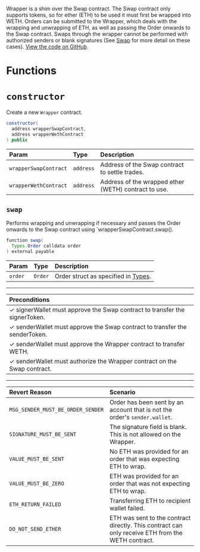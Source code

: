 Wrapper is a shim over the Swap contract. The Swap contract only supports tokens, so for ether (ETH) to be used it must first be wrapped into WETH. Orders can be submitted to the Wrapper, which deals with the wrapping and unwrapping of ETH, as well as passing the Order onwards to the Swap contract. Swaps through the wrapper cannot be performed with authorized senders or blank signatures (See [Swap](swap.md) for more detail on these cases). [View the code on GitHub](https://github.com/airswap/airswap-protocols/tree/master/source/wrapper).

# Functions

# `constructor`

Create a new `Wrapper` contract.

```java
constructor(
  address wrapperSwapContract,
  address wrapperWethContract
) public
```

| Param                 | Type      | Description                                          |
| :-------------------- | :-------- | :--------------------------------------------------- |
| `wrapperSwapContract` | `address` | Address of the Swap contract to settle trades.       |
| `wrapperWethContract` | `address` | Address of the wrapped ether (WETH) contract to use. |

## `swap`

Performs wrapping and unwrapping if necessary and passes the Order onwards to the Swap contract using `wrapperSwapContract.swap().

```java
function swap(
  Types.Order calldata order
) external payable
```

| Param   | Type    | Description                                     |
| :------ | :------ | :---------------------------------------------- |
| `order` | `Order` | Order struct as specified in [Types](types.md). |

---

| Preconditions                                                              |
| :------------------------------------------------------------------------- |
| ✓ signerWallet must approve the Swap contract to transfer the signerToken. |
| ✓ senderWallet must approve the Swap contract to transfer the senderToken. |
| ✓ senderWallet must approve the Wrapper contract to transfer WETH.         |
| ✓ senderWallet must authorize the Wrapper contract on the Swap contract.   |

---

| Revert Reason                     | Scenario                                                                   |
| :-------------------------------- | :------------------------------------------------------------------------- |
| `MSG_SENDER_MUST_BE_ORDER_SENDER` | Order has been sent by an account that is not the order's `sender.wallet`. |
| `SIGNATURE_MUST_BE_SENT`          | The signature field is blank. This is not allowed on the Wrapper.          |
| `VALUE_MUST_BE_SENT`              | No ETH was provided for an order that was expecting ETH to wrap.           |
| `VALUE_MUST_BE_ZERO`              | ETH was provided for an order that was not expecting ETH to wrap.          |
| `ETH_RETURN_FAILED`               | Transferring ETH to recipient wallet failed.                             |
| `DO_NOT_SEND_ETHER`               | ETH was sent to the contract directly. This contract can only receive ETH from the WETH contract. |
